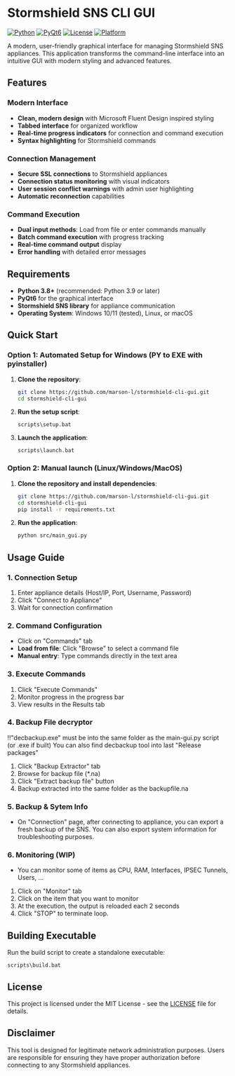 ﻿#  Stormshield SNS CLI GUI

[![Python](https://img.shields.io/badge/Python-3.8+-blue.svg)](https://python.org)
[![PyQt6](https://img.shields.io/badge/PyQt6-6.4+-green.svg)](https://pypi.org/project/PyQt6/)
[![License](https://img.shields.io/badge/License-MIT-yellow.svg)](LICENSE)
[![Platform](https://img.shields.io/badge/Platform-Windows%20|%20Linux%20|%20macOS-lightgrey.svg)]()

A modern, user-friendly graphical interface for managing Stormshield SNS appliances. This application transforms the command-line interface into an intuitive GUI with modern styling and advanced features.

##  Features

###  Modern Interface
- **Clean, modern design** with Microsoft Fluent Design inspired styling
- **Tabbed interface** for organized workflow
- **Real-time progress indicators** for connection and command execution
- **Syntax highlighting** for Stormshield commands

###  Connection Management
- **Secure SSL connections** to Stormshield appliances
- **Connection status monitoring** with visual indicators
- **User session conflict warnings** with admin user highlighting
- **Automatic reconnection** capabilities

###  Command Execution
- **Dual input methods**: Load from file or enter commands manually
- **Batch command execution** with progress tracking
- **Real-time command output** display
- **Error handling** with detailed error messages

##  Requirements

- **Python 3.8+** (recommended: Python 3.9 or later)
- **PyQt6** for the graphical interface
- **Stormshield SNS library** for appliance communication
- **Operating System**: Windows 10/11 (tested), Linux, or macOS

##  Quick Start

### Option 1: Automated Setup for Windows (PY to EXE with pyinstaller)

1. **Clone the repository**:
   ```bash
   git clone https://github.com/marson-l/stormshield-cli-gui.git
   cd stormshield-cli-gui
   ```

2. **Run the setup script**:
   ```batch
   scripts\setup.bat
   ```

3. **Launch the application**:
   ```batch
   scripts\launch.bat
   ```

### Option 2: Manual launch (Linux/Windows/MacOS)

1. **Clone the repository and install dependencies**:
   ```bash
   git clone https://github.com/marson-l/stormshield-cli-gui.git
   cd stormshield-cli-gui
   pip install -r requirements.txt
   ```

2. **Run the application**:
   ```bash
   python src/main_gui.py
   ```

##  Usage Guide

### 1. Connection Setup
1. Enter appliance details (Host/IP, Port, Username, Password)
2. Click "Connect to Appliance"
3. Wait for connection confirmation

### 2. Command Configuration
- Click on "Commands" tab
- **Load from file**: Click "Browse" to select a command file
- **Manual entry**: Type commands directly in the text area

### 3. Execute Commands
1. Click "Execute Commands"
2. Monitor progress in the progress bar
3. View results in the Results tab

### 4. Backup File decryptor
‼️"decbackup.exe" must be into the same folder as the main-gui.py script (or .exe if built)
You can also find decbackup tool into last "Release packages"
1. Click "Backup Extractor" tab
2. Browse for backup file (*.na)
3. Click "Extract backup file" button
4. Backup extracted into the same folder as the backupfile.na

### 5. Backup & Sytem Info
- On "Connection" page, after connecting to appliance, you can export a fresh backup of the SNS. You can also export system information for troubleshooting purposes.

### 6. Monitoring (WIP)
- You can monitor some of items as CPU, RAM, Interfaces, IPSEC Tunnels, Users, ...
1. Click on "Monitor" tab
2. Click on the item that you want to monitor
3. At the execution, the output is reloaded each 2 seconds
4. Click "STOP" to terminate loop.

##  Building Executable

Run the build script to create a standalone executable:
```batch
scripts\build.bat
```

##  License

This project is licensed under the MIT License - see the [LICENSE](LICENSE) file for details.

##  Disclaimer

This tool is designed for legitimate network administration purposes. Users are responsible for ensuring they have proper authorization before connecting to any Stormshield appliances.



